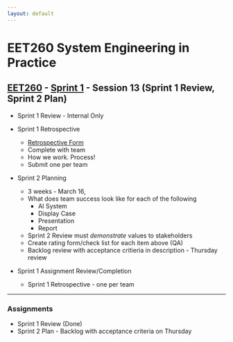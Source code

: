 ```yaml
---
layout: default
---
```


# EET260 System Engineering in Practice

## [EET260](../) - [Sprint 1](./) - Session 13 (Sprint 1 Review, Sprint 2 Plan)

- Sprint 1 Review - Internal Only
- Sprint 1 Retrospective
    - [Retrospective Form](../resources/RetrospectiveForm.docx)
     - Complete with team
     - How we work. Process!
     - Submit one per team
- Sprint 2 Planning
    - 3 weeks - March 16,
    - What does team success look like for each of the following
        - AI System
        - Display Case
        - Presentation
        - Report
    - Sprint 2 Review must *demonstrate* values to stakeholders
    - Create rating form/check list for each item above (QA)
    - Backlog review with acceptance critieria in description - Thursday review
    
- Sprint 1 Assignment Review/Completion
    - Sprint 1 Retrospective - one per team

---
### Assignments
- Sprint 1 Review (Done)
- Sprint 2 Plan - Backlog with acceptance criteria on Thursday